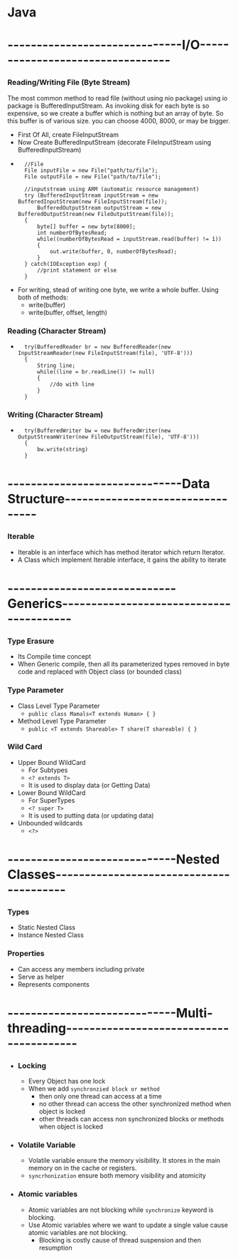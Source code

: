 # Java 
# ------------------------------I/O---------------------------------
### Reading/Writing File (Byte Stream)
The most common method to read file (without using nio package) using io package is BufferedInputStream.
As invoking disk for each byte is so expensive, so we create a buffer which is nothing but an array of byte. 
So this buffer is of various size. you can choose 4000, 8000, or may be bigger.
- First Of All, create FileInputStream
- Now Create BufferedInputStream (decorate FileInputStream using BufferedInputStream)
- ```
    //File
    File inputFile = new File("path/to/file");
    File outputFile = new File("path/to/file");  
  
    //inputstream using ARM (automatic resource management)
    try (BufferedInputStream inputStream = new BufferedInputStream(new FileInputStream(file));
        BufferedOutputStream outputStream = new BufferedOutputStream(new FileOutputStream(file));
    {
        byte[] buffer = new byte[8000];
        int numberOfBytesRead;
        while((numberOfBytesRead = inputStream.read(buffer) != 1))
        {
            out.write(buffer, 0, numberOfBytesRead);
        }
    } catch(IOException exp) {
        //print statement or else
    }
  ```  
- For writing, stead of writing one byte, we write a whole buffer. Using both of methods:
    - write(buffer)
    - write(buffer, offset, length)
    
### Reading (Character Stream)
- ```
    try(BufferedReader br = new BufferedReader(new InputStreamReader(new FileInputStream(file), 'UTF-8')))
    {
        String line;
        while((line = br.readLine()) != null)
        {
            //do with line
        }
    }
  ```

### Writing (Character Stream)
- ```
    try(BufferedWriter bw = new BufferedWriter(new OutputStreamWriter(new FileOutputStream(file), 'UTF-8')))
    {
        bw.write(string)
    }
  ```

# ------------------------------Data Structure---------------------------------
### Iterable 
- Iterable is an interface which has method iterator which return Iterator.
- A Class which implement Iterable interface, it gains the ability to iterate  

# -----------------------------Generics----------------------------------------
### Type Erasure
- Its Compile time concept 
- When Generic compile, then all its parameterized types removed in byte code and replaced with Object class (or bounded class)

### Type Parameter
- Class Level Type Parameter
    - ```public class Mamals<T extends Human> { } ```
- Method Level Type Parameter
    -   ```public <T extends Shareable> T share(T shareable) { }```
    
### Wild Card
- Upper Bound WildCard
    - For Subtypes
    - ```<? extends T>```
    - It is used to display data (or Getting Data)
- Lower Bound WildCard
    - For SuperTypes 
    - ```<? super T>```
    - It is used to putting data (or updating data)
- Unbounded wildcards 
    - ```<?>```
    
# -----------------------------Nested Classes----------------------------------------
### Types
- Static Nested Class
- Instance Nested Class
### Properties
- Can access any members including private
- Serve as helper
- Represents components

# -----------------------------Multi-threading----------------------------------------
- ### Locking
    - Every Object has one lock
    - When we add ```synchronzied block or method``` 
        - then only one thread can access at a time
        - no other thread can access the other synchronized method when object is locked
        - other threads can access non synchronized blocks or methods when object is locked
- ### Volatile Variable
    - Volatile variable ensure the memory visibility. It stores in the main memory on in the cache or registers.
    - ```syncrhonization```  ensure both memory visibility and atomicity
- ### Atomic variables 
    - Atomic variables are not blocking while ```synchronize``` keyword is blocking. 
    - Use Atomic variables where we want to update a single value cause atomic variables are not blocking. 
        - Blocking is costly cause of thread suspension and then resumption